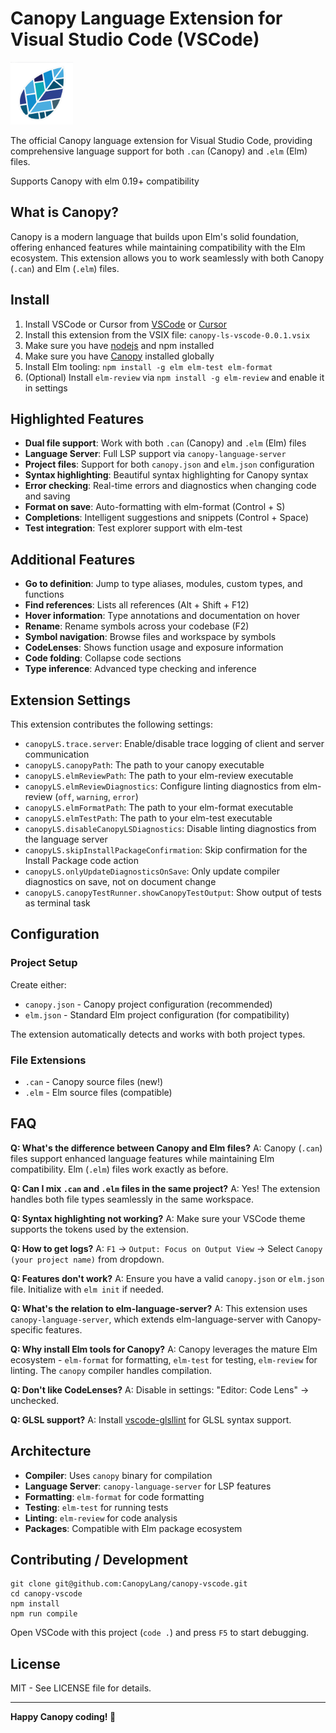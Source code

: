 # Canopy Language Extension for Visual Studio Code (VSCode)

<img src="images/canopy.png" alt="Canopy Logo" width="100" height="100">

The official Canopy language extension for Visual Studio Code, providing comprehensive language support for both `.can` (Canopy) and `.elm` (Elm) files.

Supports Canopy with elm 0.19+ compatibility

## What is Canopy?

Canopy is a modern language that builds upon Elm's solid foundation, offering enhanced features while maintaining compatibility with the Elm ecosystem. This extension allows you to work seamlessly with both Canopy (`.can`) and Elm (`.elm`) files.

## Install

1. Install VSCode or Cursor from [VSCode](https://code.visualstudio.com/) or [Cursor](https://cursor.sh/)
2. Install this extension from the VSIX file: `canopy-ls-vscode-0.0.1.vsix`
3. Make sure you have [nodejs](https://nodejs.org/) and npm installed
4. Make sure you have [Canopy](https://github.com/CanopyLang) installed globally
5. Install Elm tooling: `npm install -g elm elm-test elm-format`
6. (Optional) Install `elm-review` via `npm install -g elm-review` and enable it in settings

## Highlighted Features

- **Dual file support**: Work with both `.can` (Canopy) and `.elm` (Elm) files
- **Language Server**: Full LSP support via `canopy-language-server`
- **Project files**: Support for both `canopy.json` and `elm.json` configuration
- **Syntax highlighting**: Beautiful syntax highlighting for Canopy syntax
- **Error checking**: Real-time errors and diagnostics when changing code and saving
- **Format on save**: Auto-formatting with elm-format (Control + S)
- **Completions**: Intelligent suggestions and snippets (Control + Space)
- **Test integration**: Test explorer support with elm-test

## Additional Features

- **Go to definition**: Jump to type aliases, modules, custom types, and functions
- **Find references**: Lists all references (Alt + Shift + F12)
- **Hover information**: Type annotations and documentation on hover
- **Rename**: Rename symbols across your codebase (F2)
- **Symbol navigation**: Browse files and workspace by symbols
- **CodeLenses**: Shows function usage and exposure information
- **Code folding**: Collapse code sections
- **Type inference**: Advanced type checking and inference

## Extension Settings

This extension contributes the following settings:

- `canopyLS.trace.server`: Enable/disable trace logging of client and server communication
- `canopyLS.canopyPath`: The path to your canopy executable
- `canopyLS.elmReviewPath`: The path to your elm-review executable
- `canopyLS.elmReviewDiagnostics`: Configure linting diagnostics from elm-review (`off`, `warning`, `error`)
- `canopyLS.elmFormatPath`: The path to your elm-format executable
- `canopyLS.elmTestPath`: The path to your elm-test executable
- `canopyLS.disableCanopyLSDiagnostics`: Disable linting diagnostics from the language server
- `canopyLS.skipInstallPackageConfirmation`: Skip confirmation for the Install Package code action
- `canopyLS.onlyUpdateDiagnosticsOnSave`: Only update compiler diagnostics on save, not on document change
- `canopyLS.canopyTestRunner.showCanopyTestOutput`: Show output of tests as terminal task

## Configuration

### Project Setup

Create either:
- `canopy.json` - Canopy project configuration (recommended)
- `elm.json` - Standard Elm project configuration (for compatibility)

The extension automatically detects and works with both project types.

### File Extensions

- `.can` - Canopy source files (new!)
- `.elm` - Elm source files (compatible)

## FAQ

**Q: What's the difference between Canopy and Elm files?**
A: Canopy (`.can`) files support enhanced language features while maintaining Elm compatibility. Elm (`.elm`) files work exactly as before.

**Q: Can I mix `.can` and `.elm` files in the same project?**
A: Yes! The extension handles both file types seamlessly in the same workspace.

**Q: Syntax highlighting not working?**
A: Make sure your VSCode theme supports the tokens used by the extension.

**Q: How to get logs?**
A: `F1` → `Output: Focus on Output View` → Select `Canopy (your project name)` from dropdown.

**Q: Features don't work?**
A: Ensure you have a valid `canopy.json` or `elm.json` file. Initialize with `elm init` if needed.

**Q: What's the relation to elm-language-server?**
A: This extension uses `canopy-language-server`, which extends elm-language-server with Canopy-specific features.

**Q: Why install Elm tools for Canopy?**
A: Canopy leverages the mature Elm ecosystem - `elm-format` for formatting, `elm-test` for testing, `elm-review` for linting. The `canopy` compiler handles compilation.

**Q: Don't like CodeLenses?**
A: Disable in settings: "Editor: Code Lens" → unchecked.

**Q: GLSL support?**
A: Install [vscode-glsllint](https://github.com/hsimpson/vscode-glsllint) for GLSL syntax support.

## Architecture

- **Compiler**: Uses `canopy` binary for compilation
- **Language Server**: `canopy-language-server` for LSP features
- **Formatting**: `elm-format` for code formatting
- **Testing**: `elm-test` for running tests
- **Linting**: `elm-review` for code analysis
- **Packages**: Compatible with Elm package ecosystem

## Contributing / Development

```shell
git clone git@github.com:CanopyLang/canopy-vscode.git
cd canopy-vscode
npm install
npm run compile
```

Open VSCode with this project (`code .`) and press `F5` to start debugging.

## License

MIT - See LICENSE file for details.

---

**Happy Canopy coding! 🌳**